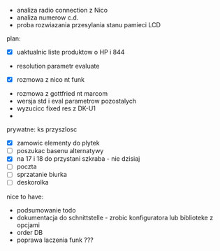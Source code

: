- analiza radio connection  z Nico
- analiza numerow c.d.
- proba rozwiazania przesylania stanu pamieci  LCD


plan:
- [x] uaktualnic liste produktow o HP i 844
- resolution parametr evaluate
- [x] rozmowa z nico nt funk
- rozmowa z gottfried nt marcom
- wersja std i eval parametrow pozostalych
- wyzucicc fixed res z DK-U1
- 

prywatne:
ks przyszlosc
- [x] zamowic elementy do plytek
- [ ] poszukac basenu alternatywy
- [x] na 17 i 18 do przystani szkraba - nie dzisiaj
- [ ] poczta
- [ ] sprzatanie biurka
- [ ] deskorolka

nice to have:
- podsumowanie todo
- dokumentacja do schnittstelle - zrobic konfiguratora lub biblioteke z opcjami
- order DB
- poprawa laczenia funk ???